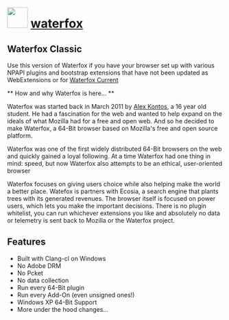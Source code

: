 # <img src="https://cdn.jsdelivr.net/gh/chocolatey-community/chocolatey-coreteampackages@2171e76d9468526e4e792d20ac6b68e1a8fdc93a/icons/waterfox.png" width="48" height="48"/> [waterfox](https://chocolatey.org/packages/waterfox)

## Waterfox Classic
Use this version of Waterfox if you have your browser set up with various NPAPI plugins and bootstrap extensions that have not been updated as WebExtensions or for [Waterfox Current](https://chocolatey.org/packages/waterfox)

** How and why Waterfox is here... **

Waterfox was started back in March 2011 by [Alex Kontos](https://github.com/MrAlex94), a 16 year old student.
He had a fascination for the web and wanted to help expand on the ideals of what Mozilla had for a free and open web.
And so he decided to make Waterfox, a 64-Bit browser based on Mozilla's free and open source platform.

Waterfox was one of the first widely distributed 64-Bit browsers on the web and quickly gained a loyal following.
At a time Waterfox had one thing in mind: speed, but now Waterfox also attempts to be an ethical, user-oriented browser

Waterfox focuses on giving users choice while also helping make the world a better place.
Watefox is partners with Ecosia, a search engine that plants trees with its generated revenues.
The browser itself is focused on power users, which lets you make the important decisions.
There is no plugin whitelist, you can run whichever extensions you like and absolutely no data or
telemetry is sent back to Mozilla or the Waterfox project.

## Features
- Built with Clang-cl on Windows
- No Adobe DRM
- No Pcket
- No data collection
- Run every 64-Bit plugin
- Run every Add-On (even unsigned ones!)
- Windows XP 64-Bit Support
- More under the hood changes...
